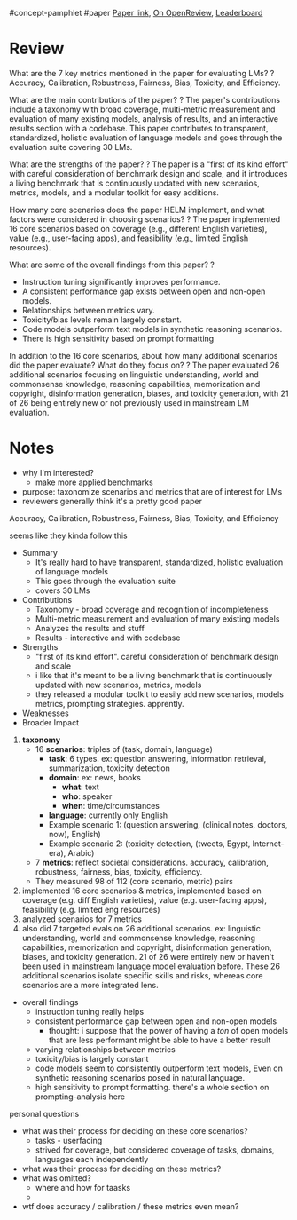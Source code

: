 #concept-pamphlet #paper [Paper link](https://arxiv.org/abs/2211.09110), [On OpenReview](https://openreview.net/forum?id=iO4LZibEqW), [Leaderboard](https://crfm.stanford.edu/helm/classic/latest/#/leaderboard)

# Review

What are the 7 key metrics mentioned in the paper for evaluating LMs?
?
Accuracy, Calibration, Robustness, Fairness, Bias, Toxicity, and Efficiency.

What are the main contributions of the paper?
?
The paper's contributions include a taxonomy with broad coverage, multi-metric measurement and evaluation of many existing models, analysis of results, and an interactive results section with a codebase.
This paper contributes to transparent, standardized, holistic evaluation of language models and goes through the evaluation suite covering 30 LMs.

What are the strengths of the paper?
?
The paper is a "first of its kind effort" with careful consideration of benchmark design and scale, and it introduces a living benchmark that is continuously updated with new scenarios, metrics, models, and a modular toolkit for easy additions.

How many core scenarios does the paper HELM implement, and what factors were considered in choosing scenarios?
?
The paper implemented 16 core scenarios based on coverage (e.g., different English varieties), value (e.g., user-facing apps), and feasibility (e.g., limited English resources).

What are some of the overall findings from this paper?
?
- Instruction tuning significantly improves performance.
- A consistent performance gap exists between open and non-open models.
- Relationships between metrics vary.
- Toxicity/bias levels remain largely constant.
- Code models outperform text models in synthetic reasoning scenarios.
- There is high sensitivity based on prompt formatting

In addition to the 16 core scenarios, about how many additional scenarios did the paper evaluate? What do they focus on?
?
The paper evaluated 26 additional scenarios focusing on linguistic understanding, world and commonsense knowledge, reasoning capabilities, memorization and copyright, disinformation generation, biases, and toxicity generation, with 21 of 26 being entirely new or not previously used in mainstream LM evaluation.
<!--SR:!2024-10-15,25,153-->

# Notes

- why I'm interested?
	- make more applied benchmarks
- purpose: taxonomize scenarios and metrics that are of interest for LMs
- reviewers generally think it's a pretty good paper

Accuracy, Calibration, Robustness, Fairness, Bias, Toxicity, and Efficiency


seems like they kinda follow this
- Summary
	- It's really hard to have transparent, standardized, holistic evaluation of language models 
	- This goes through the evaluation suite 
	- covers 30 LMs
- Contributions
	- Taxonomy - broad coverage and recognition of incompleteness
	- Multi-metric measurement and evaluation of many existing models
	- Analyzes the results and stuff
	- Results - interactive and with codebase
- Strengths
	- "first of its kind effort". careful consideration of benchmark design and scale
	- i like that it's meant to be a living benchmark that is continuously updated with new scenarios, metrics, models
	- they released a modular toolkit to easily add new scenarios, models metrics, prompting strategies. apprently. 
- Weaknesses
- Broader Impact

1. **taxonomy**
	- 16 **scenarios**: triples of (task, domain, language)
		- **task**: 6 types. ex: question answering, information retrieval, summarization, toxicity detection
		- **domain**: ex: news, books
			- **what**: text
			- **who**: speaker
			- **when**: time/circumstances
		- **language**: currently only English
		- Example scenario 1: (question answering, (clinical notes, doctors, now), English)
		- Example scenario 2: (toxicity detection, (tweets, Egypt, Internet-era), Arabic)
	- 7 **metrics**: reflect societal considerations. accuracy, calibration, robustness, fairness, bias, toxicity, efficiency.
	- They measured 98 of 112 (core scenario, metric) pairs
1. implemented 16 core scenarios & metrics, implemented based on coverage (e.g. diff English varieties), value (e.g. user-facing apps), feasibility (e.g. limited eng resources)
2. analyzed scenarios for 7 metrics
3. also did 7 targeted evals on 26 additional scenarios. ex: linguistic understanding, world and commonsense knowledge, reasoning capabilities, memorization and copyright, disinformation generation, biases, and toxicity generation. 21 of 26 were entirely new or haven't been used in mainstream language model evaluation before. These 26 additional scenarios isolate specific skills and risks, whereas core scenarios are a more integrated lens. 




- overall findings
	- instruction tuning really helps
	- consistent performance gap between open and non-open models
		- thought: i suppose that the power of having a *ton* of open models that are less performant might be able to have a better result
	- varying relationships between metrics
	- toxicity/bias is largely constant
	- code models seem to consistently outperform text models, Even on synthetic reasoning scenarios posed in natural language.
	- high sensitivity to prompt formatting. there's a whole section on prompting-analysis here




personal questions
- what was their process for deciding on these core scenarios? 
	- tasks - userfacing
	- strived for coverage, but considered coverage of tasks, domains, languages each independently
- what was their process for deciding on these metrics? 
- what was omitted?
	- where and how for taasks
	- 
- wtf does accuracy / calibration / these metrics even mean? 
